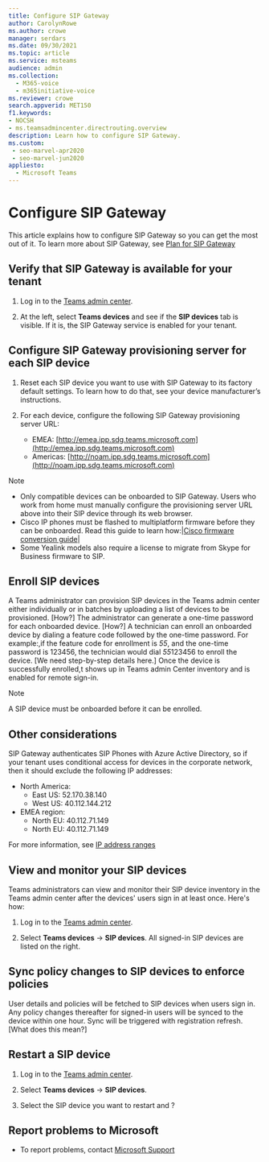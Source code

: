 ```yaml
---
title: Configure SIP Gateway
author: CarolynRowe
ms.author: crowe
manager: serdars
ms.date: 09/30/2021
ms.topic: article
ms.service: msteams
audience: admin
ms.collection: 
  - M365-voice
  - m365initiative-voice
ms.reviewer: crowe
search.appverid: MET150
f1.keywords:
- NOCSH
- ms.teamsadmincenter.directrouting.overview
description: Learn how to configure SIP Gateway.
ms.custom: 
 - seo-marvel-apr2020
 - seo-marvel-jun2020
appliesto: 
  - Microsoft Teams
---
```


# Configure SIP Gateway

This article explains how to configure SIP Gateway so you can get the most out of it. To learn more about SIP Gateway, see [Plan for SIP Gateway](/sip-gateway-plan/)

## Verify that SIP Gateway is available for your tenant

1. Log in to the [Teams admin center](https://admin-teams.microsoft.net/).

2. At the left, select **Teams devices** and see if the **SIP devices** tab is visible. If it is, the SIP Gateway service is enabled for your tenant.

## Configure SIP Gateway provisioning server for each SIP device

1. Reset each SIP device you want to use with SIP Gateway to its factory default settings. To learn how to do that, see your device manufacturer’s instructions.

2. For each device, configure the following SIP Gateway provisioning server URL:
    - EMEA: [http://emea.ipp.sdg.teams.microsoft.com](http://emea.ipp.sdg.teams.microsoft.com)
    - Americas: [http://noam.ipp.sdg.teams.microsoft.com](http://noam.ipp.sdg.teams.microsoft.com)

> [!NOTE]
> - Only compatible devices can be onboarded to SIP Gateway. Users who work from home must manually configure the provisioning server URL above into their SIP device through its web browser. 
> - Cisco IP phones must be flashed to multiplatform firmware before they can be onboarded. Read this guide to learn how:|[Cisco firmware conversion guide](https://www.cisco.com/c/en/us/products/collateral/collaboration-endpoints/unified-ip-phone-7800-series/guide-c07-742786.html)| 
> - Some Yealink models also require a license to migrate from Skype for Business firmware to SIP.

## Enroll SIP devices

A Teams administrator can provision SIP devices in the Teams admin center either individually or in batches by uploading a list of devices to be provisioned. [How?] The administrator can generate a one-time password for each onboarded device. [How?] A technician can enroll an onboarded device by dialing a feature code followed by the one-time password. For example:,if the feature code for enrollment is *55*, and the one-time password is 123456, the technician would dial *55*123456 to enroll the device. [We need step-by-step details here.] Once the device is successfully enrolled,t shows up in Teams admin Center inventory and is enabled for remote sign-in.

> [!NOTE]
> A SIP device must be onboarded before it can be enrolled.

## Other considerations

SIP Gateway authenticates SIP Phones with Azure Active Directory, so if your tenant uses conditional access for devices in the corporate network, then it should exclude the following IP addresses: 
- North America:
    - East US: 52.170.38.140
    - West US: 40.112.144.212
-   EMEA region:
    - North EU: 40.112.71.149
    - North EU: 40.112.71.149

For more information, see [IP address ranges](https://docs.microsoft.com/en-in/azure/active-directory/conditional-access/location-condition#ip-address-ranges)

## View and monitor your SIP devices

Teams administrators can view and monitor their SIP device inventory in the Teams admin center after the devices' users sign in at least once. Here's how:

1. Log in to the [Teams admin center](https://admin-teams.microsoft.net/).

2. Select **Teams devices** -> **SIP devices**. All signed-in SIP devices are listed on the right.

## Sync policy changes to SIP devices to enforce policies

User details and policies will be fetched to SIP devices when users sign in. Any policy changes thereafter for signed-in users will be synced to the device within one hour. Sync will be triggered with registration refresh. [What does this mean?]

## Restart a SIP device

1. Log in to the [Teams admin center](https://admin-teams.microsoft.net/).

2. Select **Teams devices** -> **SIP devices**. 

3. Select the SIP device you want to restart and ?

## Report problems to Microsoft

- To report problems, contact [Microsoft Support](https://support.microsoft.com)
